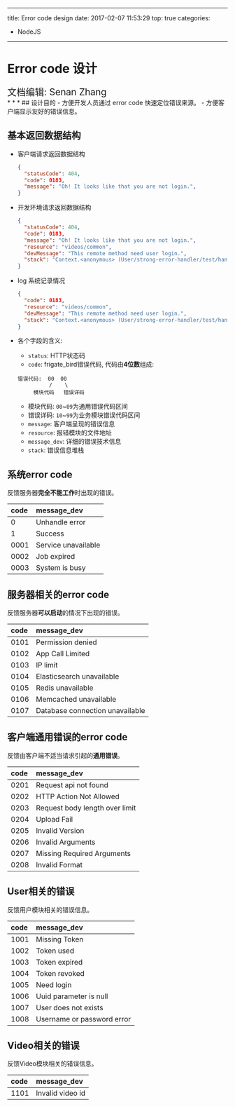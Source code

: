 ----
title: Error code design
date: 2017-02-07 11:53:29
top: true
categories:
- NodeJS
----
# Error code 设计

<div style="font-size:150%">
文档编辑: Senan Zhang
</div>
* * *
## 设计目的
- 方便开发人员通过 error code 快速定位错误来源。
- 方便客户端显示友好的错误信息。

## 基本返回数据结构
* 客户端请求返回数据结构

  ```json
  {
    "statusCode": 404,
    "code": 0183,
    "message": "Oh! It looks like that you are not login.",
  }
  ```
* 开发环境请求返回数据结构

  ```json
  {
    "statusCode": 404,
    "code": 0183,
    "message": "Oh! It looks like that you are not login.",
    "resource": "videos/common",
    "devMessage": "This remote method need user login.",
    "stack": "Context.<anonymous> (User/strong-error-handler/test/handler.test.js:220:21)"
  }
  ```

* log 系统记录情况

  ```json
  {
    "code": 0183,
    "resource": "videos/common",
    "devMessage": "This remote method need user login.",
    "stack": "Context.<anonymous> (User/strong-error-handler/test/handler.test.js:220:21)"
  }
  ```
* 各个字段的含义:
  - `status`: HTTP状态码
  - `code`: frigate_bird错误代码, 代码由**4位数**组成:

  ```
  错误代码:  00  00
            /    \
       模块代码   错误详码
  ```
    - 模块代码: `00`~`09`为通用错误代码区间
    - 错误详码: `10`~`99`为业务模块错误代码区间
  - `message`: 客户端呈现的错误信息
  - `resource`: 报错模块的文件地址
  - `message_dev`: 详细的错误技术信息
  - `stack`: 错误信息堆栈

## 系统error code
反馈服务器**完全不能工作**时出现的错误。

code | message_dev
:----|:--
0    | Unhandle error
1    | Success
0001 | Service unavailable
0002 | Job expired
0003 | System is busy

## 服务器相关的error code
反馈服务器**可以启动**的情况下出现的错误。 

code | message_dev
:----|:--
0101 | Permission denied
0102 | App Call Limited
0103 | IP limit
0104 | Elasticsearch unavailable
0105 | Redis unavailable
0106 | Memcached unavailable
0107 | Database connection unavailable

## 客户端通用错误的error code
反馈由客户端不适当请求引起的**通用错误**。

code | message_dev
:----|:--
0201 | Request api not found
0202 | HTTP Action Not Allowed
0203 | Request body length over limit
0204 | Upload Fail
0205 | Invalid Version	
0206 | Invalid Arguments
0207 | Missing Required Arguments
0208 | Invalid Format

## User相关的错误
反馈用户模块相关的错误信息。

code | message_dev
:----|:--
1001 | Missing Token
1002 | Token used
1003 | Token expired
1004 | Token revoked
1005 | Need login
1006 | Uuid parameter is null
1007 | User does not exists
1008 | Username or password error

## Video相关的错误
反馈Video模块相关的错误信息。

code | message_dev
:----|:--
1101 | Invalid video id


